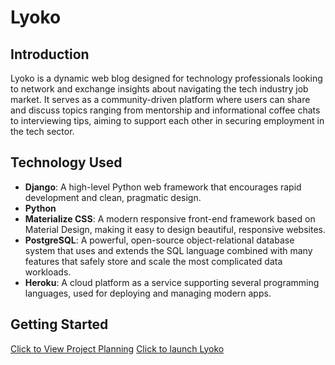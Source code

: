# Lyoko

## Introduction

Lyoko is a dynamic web blog designed for technology professionals looking to network and exchange insights about navigating the tech industry job market. It serves as a community-driven platform where users can share and discuss topics ranging from mentorship and informational coffee chats to interviewing tips, aiming to support each other in securing employment in the tech sector.

## Technology Used

- **Django**: A high-level Python web framework that encourages rapid development and clean, pragmatic design.
- **Python**
- **Materialize CSS**: A modern responsive front-end framework based on Material Design, making it easy to design beautiful, responsive websites.
- **PostgreSQL**: A powerful, open-source object-relational database system that uses and extends the SQL language combined with many features that safely store and scale the most complicated data workloads.
- **Heroku**: A cloud platform as a service supporting several programming languages, used for deploying and managing modern apps.

## Getting Started
[Click to View Project Planning](https://trello.com/b/q2J8AEHu/lyoko)
[Click to launch Lyoko](https://lyoko-9ab6d69f2a0f.herokuapp.com)
